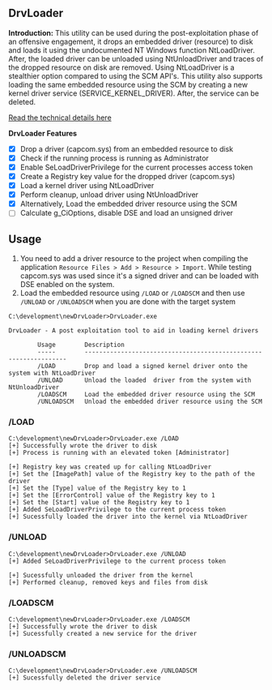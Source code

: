 ## DrvLoader

**Introduction:**
This utility can be used during the post-exploitation phase of an offensive engagement, it drops an embedded driver (resource) to disk and loads it using the undocumented NT Windows function NtLoadDriver. After, the loaded driver can be unloaded using NtUnloadDriver and traces of the dropped resource on disk are removed. Using NtLoadDriver is a stealthier option compared to using the SCM API's. This utility also supports loading the same embedded resource using the SCM by creating a new kernel driver service (SERVICE_KERNEL_DRIVER). After, the service can be deleted. 

[Read the technical details here](https://github.com/FULLSHADE/DrvLoader/blob/main/Documentation.md)

**DrvLoader Features**

- [x] Drop a driver (capcom.sys) from an embedded resource to disk
- [x] Check if the running process is running as Administrator
- [x] Enable SeLoadDriverPrivilege for the current processes access token
- [x] Create a Registry key value for the dropped driver (capcom.sys)
- [x] Load a kernel driver using NtLoadDriver
- [x] Perform cleanup, unload driver using NtUnloadDriver
- [x] Alternatively, Load the embedded driver resource using the SCM
- [ ] Calculate g_CiOptions, disable DSE and load an unsigned driver

## Usage

1. You need to add a driver resource to the project when compiling the application `Resource Files > Add > Resource > Import`. While testing capcom.sys was used since it's a signed driver and can be loaded with DSE enabled on the system. 
2. Load the embedded resource using `/LOAD` or `/LOADSCM` and then use `/UNLOAD` or `/UNLOADSCM` when you are done with the target system

```
C:\development\newDrvLoader>DrvLoader.exe

DrvLoader - A post exploitation tool to aid in loading kernel drivers

        Usage        Description
        -----        -----------------------------------------------------------------
        /LOAD        Drop and load a signed kernel driver onto the system with NtLoadDriver
        /UNLOAD      Unload the loaded  driver from the system with NtUnloadDriver
        /LOADSCM     Load the embedded driver resource using the SCM
        /UNLOADSCM   Unload the embedded driver resource using the SCM
```

### /LOAD

```
C:\development\newDrvLoader>DrvLoader.exe /LOAD
[+] Successfully wrote the driver to disk
[+] Process is running with an elevated token [Administrator]

[+] Registry key was created up for calling NtLoadDriver
[+] Set the [ImagePath] value of the Registry key to the path of the driver
[+] Set the [Type] value of the Registry key to 1
[+] Set the [ErrorControl] value of the Registry key to 1
[+] Set the [Start] value of the Registry key to 1
[+] Added SeLoadDriverPrivilege to the current process token
[+] Sucessfully loaded the driver into the kernel via NtLoadDriver
```

### /UNLOAD

```
C:\development\newDrvLoader>DrvLoader.exe /UNLOAD
[+] Added SeLoadDriverPrivilege to the current process token

[+] Sucessfully unloaded the driver from the kernel
[+] Performed cleanup, removed keys and files from disk
```

### /LOADSCM

```
C:\development\newDrvLoader>DrvLoader.exe /LOADSCM
[+] Successfully wrote the driver to disk
[+] Sucessfully created a new service for the driver
```

### /UNLOADSCM

```
C:\development\newDrvLoader>DrvLoader.exe /UNLOADSCM
[+] Sucessfully deleted the driver service
```
